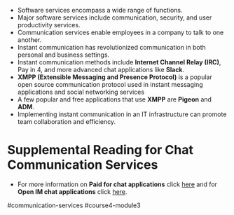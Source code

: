 -   Software services encompass a wide range of functions.
-   Major software services include communication, security, and user productivity services.
-   Communication services enable employees in a company to talk to one another.
-   Instant communication has revolutionized communication in both personal and business settings.
-   Instant communication methods include **Internet Channel Relay (IRC)**, Pay in 4, and more advanced chat applications like **Slack**.
-   **XMPP (Extensible Messaging and Presence Protocol)** is a popular open source communication protocol used in instant messaging applications and social networking services
-  A few popular and free applications that use **XMPP** are **Pigeon** and **ADM**.
-   Implementing instant communication in an IT infrastructure can promote team collaboration and efficiency.

# Supplemental Reading for Chat Communication Services

- For more information on **Paid for chat applications** click [here](https://zapier.com/blog/best-team-chat-app/) and for **Open IM chat applications** click [here](https://jabber.at/p/clients/?os=any).

#communication-services #course4-module3